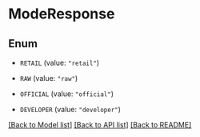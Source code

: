 # ModeResponse

## Enum


* `RETAIL` (value: `"retail"`)

* `RAW` (value: `"raw"`)

* `OFFICIAL` (value: `"official"`)

* `DEVELOPER` (value: `"developer"`)


[[Back to Model list]](../README.md#documentation-for-models) [[Back to API list]](../README.md#documentation-for-api-endpoints) [[Back to README]](../README.md)


